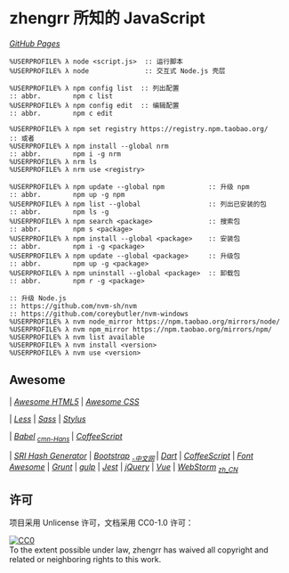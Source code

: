 # zhengrr 所知的 JavaScript

[*GitHub Pages*](https://afoolsbag.github.io/rrJavaScript/)

```cmder
%USERPROFILE% λ node <script.js>  :: 运行脚本
%USERPROFILE% λ node              :: 交互式 Node.js 壳层

%USERPROFILE% λ npm config list  :: 列出配置
:: abbr.        npm c list
%USERPROFILE% λ npm config edit  :: 编辑配置
:: abbr.        npm c edit

%USERPROFILE% λ npm set registry https://registry.npm.taobao.org/
:: 或者
%USERPROFILE% λ npm install --global nrm
:: abbr.        npm i -g nrm
%USERPROFILE% λ nrm ls
%USERPROFILE% λ nrm use <registry>

%USERPROFILE% λ npm update --global npm           :: 升级 npm
:: abbr.        npm up -g npm
%USERPROFILE% λ npm list --global                 :: 列出已安装的包
:: abbr.        npm ls -g
%USERPROFILE% λ npm search <package>              :: 搜索包
:: abbr.        npm s <package>
%USERPROFILE% λ npm install --global <package>    :: 安装包
:: abbr.        npm i -g <package>
%USERPROFILE% λ npm update --global <package>     :: 升级包
:: abbr.        npm up -g <package>
%USERPROFILE% λ npm uninstall --global <package>  :: 卸载包
:: abbr.        npm r -g <package>

:: 升级 Node.js
:: https://github.com/nvm-sh/nvm
:: https://github.com/coreybutler/nvm-windows
%USERPROFILE% λ nvm node_mirror https://npm.taobao.org/mirrors/node/
%USERPROFILE% λ nvm npm_mirror https://npm.taobao.org/mirrors/npm/
%USERPROFILE% λ nvm list available
%USERPROFILE% λ nvm install <version>
%USERPROFILE% λ nvm use <version>
```

## Awesome

| [*Awesome HTML5*](https://github.com/diegocard/awesome-html5)
| [*Awesome CSS*](https://github.com/awesome-css-group/awesome-css)

| [*Less*](http://lesscss.org/)
| [*Sass*](https://sass-lang.com/)
| [*Stylus*](http://stylus-lang.com/)

| [*Babel*](https://babeljs.io/) <sub>
      [*cmn-Hans*](https://babeljs.cn/) </sub>
| [*CoffeeScript*](https://coffeescript.org/)

| [*SRI Hash Generator*](https://www.srihash.org)
| [*Bootstrap*](https://getbootstrap.com/) <sub>
      [*-中文网*](http://www.bootcss.com/) </sub>
| [*Dart*](https://dartlang.org/)
| [*CoffeeScript*](https://coffeescript.org/)
| [*Font Awesome*](https://fontawesome.com/)
| [*Grunt*](https://gruntjs.com/)
| [*gulp*](https://gulpjs.com/)
| [*Jest*](https://jestjs.io/)
| [*jQuery*](https://jquery.com/)
| [*Vue*](https://vuejs.org/)
| [*WebStorm*](https://jetbrains.com/webstorm/) <sub>
      [*zh_CN*](https://github.com/pingfangx/jetbrains-in-chinese/tree/master/WebStorm) </sub>

## 许可

项目采用 Unlicense 许可，文档采用 CC0-1.0 许可：

<p xmlns:dct="https://purl.org/dc/terms/">
  <a rel="license"
     href="https://creativecommons.org/publicdomain/zero/1.0/">
    <img src="https://licensebuttons.net/p/zero/1.0/88x31.png" style="border-style: none;" alt="CC0" />
  </a>
  <br />
  To the extent possible under law,
  <span resource="[_:publisher]" rel="dct:publisher">
    <span property="dct:title">zhengrr</span></span>
  has waived all copyright and related or neighboring rights to this work.
</p>
